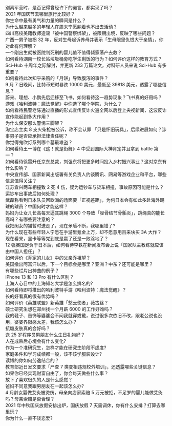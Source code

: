别离军营时，是否记得曾经许下的诺言，都实现了吗？  
2021 年国庆节去哪里旅行比较好？  
你生命中最有勇气和力量的瞬间是什么？  
为什么越来越多的年轻人在周末宁愿躺着也不出去活动？  
四川高校美籍教师造谣「被中国警察绑架」，被限期出境，反映了哪些问题？  
广西一男子被拐 32 年，反对生母起诉养母并表示「生母眼里仇恨大于亲情」，你对此有何理解？  
一个刚出生就被医院判死刑的婴儿值不值得倾家荡产去救？  
如何看待湖南一校长站垃圾桶旁吃学生剩饭的行为？如何评价这样的教育方式？  
Sci-Hub 十周年之际解封，并更新 233 万篇论文，对科研人员来说 Sci-Hub 有多重要？  
如何看待此次知乎采购的「月饼」导致腹泻的事件？  
9 月 7 日晚间，比特币短时暴跌 10000 美元，最低至  39818 美元，透露了哪些信息？  
蔚来、理想、小鹏先后迁移至飞书，如何看待这一趋势现象？飞书真的好用吗？  
游戏《哈利波特：魔法觉醒》中你选了哪个学院，为什么？  
如何看待民警老陈通过直播的形式宣传反诈火遍全网以后登上央视新闻，这波反诈宣传能起到多大作用？  
为什么保安那么警惕三脚架？  
淘宝店主卖 8 支火柴枪被公诉，称不会认罪 「只是怀旧玩具」，后续进展如何？涉事男子是否应承担法律责任呢？  
你觉得鬼吹灯系列哪个墓最难盗？  
如何看待王一博在《这！就是街舞》4 中受到国际大神肯定并且拿到 battle 第一？  
如何看待徐雷升任京东总裁，刘强东将把更多时间投入乡村振兴事业？这对京东有什么影响？  
中央宣传部、国家新闻出版署有关负责人约谈腾讯、网易等游戏企业和平台，哪些信息值得关注？  
江苏宜兴两车相撞致 2 死 4 伤，疑为运钞车与货车相撞，事故原因可能是什么？运钞车出事故后如何处理？  
武磊称看到日本队员回欧洲的场面要「正视差距」，为何日本会有如此多赴海外踢球的球员？中国何时才能这样？  
妈妈为让女儿长高每天逼其跳绳 3000 个导致「胫骨结节骨骺炎」，跳绳真的能长高吗？有哪些要注意的？  
我把闺女的猫暂时送走了，现在矛盾不断，我哪里错了?  
为什么现在有些年轻人宁愿在手游里氪金上万，却不愿意用百来块买 3A 大作？  
现在看来，显卡等等党到底是赢了还是一败涂地了？  
12 强赛国足负于日本后，如何看待李铁在新闻发布会上说「国家队主教练就应该由中国人担任」？  
如何评价《乔家的儿女》中的父亲乔祖望？  
美国撤出阿富汗以后，下一个目标会是哪里？亚洲？中东？还可能是哪里？  
有哪些烂片出神曲的例子？  
iPhone 13 和 13 Pro 有什么区别？  
上海人心目中的上海知名大学是怎么排名的?  
如何看待即将推出的哈利波特手游《哈利波特：魔法觉醒》？  
长的好看真的很有优势吗？  
如何评价《英雄联盟》新英雄「愁云使者」薇古丝？  
硕士研究生想在郑州找一个月薪 6000 的工作好难吗？  
我的鞋子、首饰等婆婆会不问我就穿或戴，说过很多次依旧不改，跟老公说也没用，婆婆界限感太差，我该怎么办？  
抗糖皮肤真的会好吗？  
送 25 岁程序员男朋友什么生日礼物好？  
人在成熟后心境会有什么变化?  
作为一个准研究生，怎样才能在研究生阶段不虚度?  
家庭条件和学习成绩都一般，该不该学服装设计?  
读博的你如何劳逸结合的？  
教育部近日发文要求「严查 7 类变相违规校外培训」，还透露哪些关键信息？  
如果你已经实现财富自由了，你会每天做些什么事？  
放下了喜欢很久的人是什么感觉？  
爸妈不同意我跟男朋友在一起该怎么办?  
4 月龄女婴做艾灸被烫伤，母亲向店家索赔 5 万元被拒，不足岁的婴儿能做艾灸吗？母亲索赔是否合理？  
2021 年中秋国庆放假安排出炉，国庆放假  7  天需调休，你有什么安排？打算去哪里玩？  
你为什么一直不谈恋爱?  
